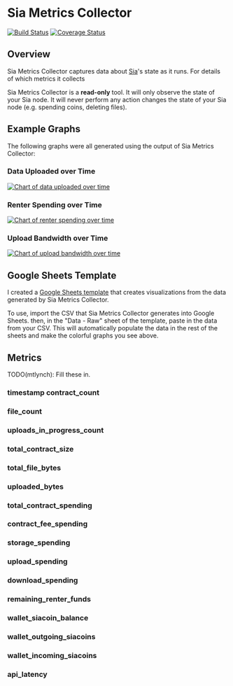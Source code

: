 # Sia Metrics Collector

[![Build Status](https://travis-ci.org/mtlynch/sia_metrics_collector.svg?branch=master)](https://travis-ci.org/mtlynch/sia_metrics_collector)
[![Coverage Status](https://coveralls.io/repos/github/mtlynch/sia_metrics_collector/badge.svg?branch=master)](https://coveralls.io/github/mtlynch/sia_metrics_collector?branch=master)

## Overview

Sia Metrics Collector captures data about [Sia](https://sia.tech)'s state as it runs. For details of which metrics it collects

Sia Metrics Collector is a **read-only** tool. It will only observe the state of your Sia node. It will never perform any action changes the state of your Sia node (e.g. spending coins, deleting files).

## Example Graphs

The following graphs were all generated using the output of Sia Metrics Collector:

### Data Uploaded over Time

[![Chart of data uploaded over time](https://raw.githubusercontent.com/mtlynch/sia_metrics_collector/master/doc/data-uploaded-dev.png)](https://raw.githubusercontent.com/mtlynch/sia_metrics_collector/master/doc/data-uploaded-dev.png)

### Renter Spending over Time

[![Chart of renter spending over time](https://raw.githubusercontent.com/mtlynch/sia_metrics_collector/master/doc/renter-spending-dev.png)](https://raw.githubusercontent.com/mtlynch/sia_metrics_collector/master/doc/renter-spending-dev.png)

### Upload Bandwidth over Time

[![Chart of upload bandwidth over time](https://raw.githubusercontent.com/mtlynch/sia_metrics_collector/master/doc/upload-bandwidth-dev.png)](https://raw.githubusercontent.com/mtlynch/sia_metrics_collector/master/doc/upload-bandwidth-dev.png)

## Google Sheets Template

I created a [Google Sheets template](https://docs.google.com/spreadsheets/d/1NS4bAPl1oiFIqnIEBT7ieeWN-rx53Ruztg-1WRukQXQ/edit?usp=sharing) that creates visualizations from the data generated by Sia Metrics Collector.

To use, import the CSV that Sia Metrics Collector generates into Google Sheets. then, in the "Data - Raw" sheet of the template, paste in the data from your CSV. This will automatically populate the data in the rest of the sheets and make the colorful graphs you see above.

## Metrics

TODO(mtlynch): Fill these in.

### timestamp contract_count

### file_count

### uploads_in_progress_count

### total_contract_size

### total_file_bytes

### uploaded_bytes

### total_contract_spending

### contract_fee_spending

### storage_spending

### upload_spending

### download_spending

### remaining_renter_funds

### wallet_siacoin_balance

### wallet_outgoing_siacoins

### wallet_incoming_siacoins

### api_latency
